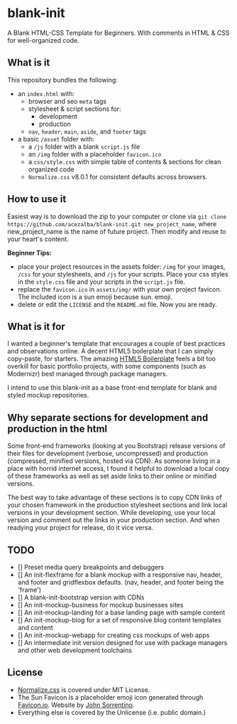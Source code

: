 # blank-init

A Blank HTML-CSS Template for Beginners. With comments in HTML & CSS for well-organized code.

## What is it

This repository bundles the following:

- an `index.html` with:
  - browser and seo `meta` tags
  - stylesheet & script sections for:
    - development
    - production
  - `nav`, `header`, `main`, `aside`, and `footer` tags
- a basic `/asset` folder with:
  - a `/js` folder with a blank `script.js` file
  - an `/img` folder with a placeholder `favicon.ico`
  - a `css/style.css` with simple table of contents & sections for clean organized code
  - `Normalize.css` v8.0.1 for consistent defaults across browsers.

## How to use it

Easiest way is to download the zip to your computer or clone via `git clone https://github.com/acezalba/blank-init.git new_project_name`, where new_project_name is the name of future project. Then modify and reuse to your heart's content.

**Beginner Tips:**

- place your project resources in the assets folder: `/img` for your images, `/css` for your stylesheets, and `/js` for your scripts. Place your css styles in the `style.css` file and your scripts in the `script.js` file.
- replace the `favicon.ico` in `assets/img/` with your own project favicon. The included icon is a sun emoji because sun. emoji.
- delete or edit the `LICENSE` and the `README.md` file. Now you are ready.

## What is it for

I wanted a beginner's template that encourages a couple of best practices and observations online. A decent HTML5 boilerplate that I can simply copy-paste, for starters. The amazing [HTML5 Boilerplate](https://html5boilerplate.com/) feels a bit too overkill for basic portfolio projects, with some components (such as Modernizr) best managed through package managers.

I intend to use this blank-init as a base front-end template for blank and styled mockup repositories.

## Why separate sections for development and production in the html

Some front-end frameworks (looking at you Bootstrap) release versions of their files for development (verbose, uncompressed) and production (compressed, minified versions, hosted via CDN). As someone living in a place with horrid internet access, I found it helpful to download a local copy of these frameworks as well as set aside links to their online or minified versions.

The best way to take advantage of these sections is to copy CDN links of your chosen framework in the production stylesheet sections and link local versions in your development section. While developing, use your local version and comment out the links in your production section. And when readying your project for release, do it vice versa.

## TODO

- [] Preset media query breakpoints and debuggers
- [] An init-flexframe for a blank mockup with a responsive nav, header, and footer and gridflexbox defaults. (nav, header, and footer being the 'frame')
- [] A blank-init-bootstrap version with CDNs
- [] An init-mockup-business for mockup businesses sites
- [] An init-mockup-landing for a base landing page with sample content
- [] An init-mockup-blog for a set of responsive blog content templates and content
- [] An init-mockup-webapp for creating css mockups of web apps
- [] An intermediate init version designed for use with package managers and other web development toolchains

## License

- [Normalize.css](http://github.com/necolas/normalize.css) is covered under MIT License.
- The Sun Favicon is a placeholder emoji icon generated through [Favicon.io](http://favicon.io). Website by [John Sorrentino](https://twitter.com/johnsorrentino).
- Everything else is covered by the Unlicense (i.e. public domain.)
